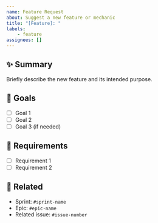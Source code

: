 ```yaml
---
name: Feature Request
about: Suggest a new feature or mechanic
title: "[Feature]: "
labels: 
    - feature
assignees: []
---
```


## ✨ Summary
Briefly describe the new feature and its intended purpose.

## 🎯 Goals
- [ ] Goal 1
- [ ] Goal 2
- [ ] Goal 3 (if needed)

## 📌 Requirements
- [ ] Requirement 1
- [ ] Requirement 2

## 🧩 Related
- Sprint: `#sprint-name`
- Epic: `#epic-name`
- Related issue: `#issue-number`